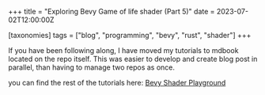 +++
title = "Exploring Bevy Game of life shader (Part 5)"
date = 2023-07-02T12:00:00Z

[taxonomies]
tags = ["blog", "programming", "bevy", "rust", "shader"]
+++

If you have been following along, I have moved my tutorials to mdbook located on the repo itself. This was easier to develop and create
blog post in parallel, than having to manage two repos as once.

you can find the rest of the tutorials here: [Bevy Shader Playground](https://lecoqjacob.github.io/bevy_shader_playground/)
